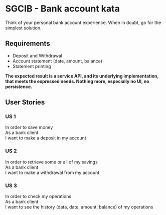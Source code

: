 # SGCIB - Bank account kata
Think of your personal bank account experience. When in doubt, go for the simplest solution.

## Requirements
- Deposit and Withdrawal
- Account statement (date, amount, balance)
- Statement printing

**The expected result is a service API, and its underlying implementation, that meets the expressed needs. Nothing more, especially no UI, no persistence.**

## User Stories
### US 1
In order to save money  
As a bank client  
I want to make a deposit in my account

### US 2
In order to retrieve some or all of my savings  
As a bank client  
I want to make a withdrawal from my account

### US 3
In order to check my operations  
As a bank client  
I want to see the history (data, date, amount, balance) of my operations